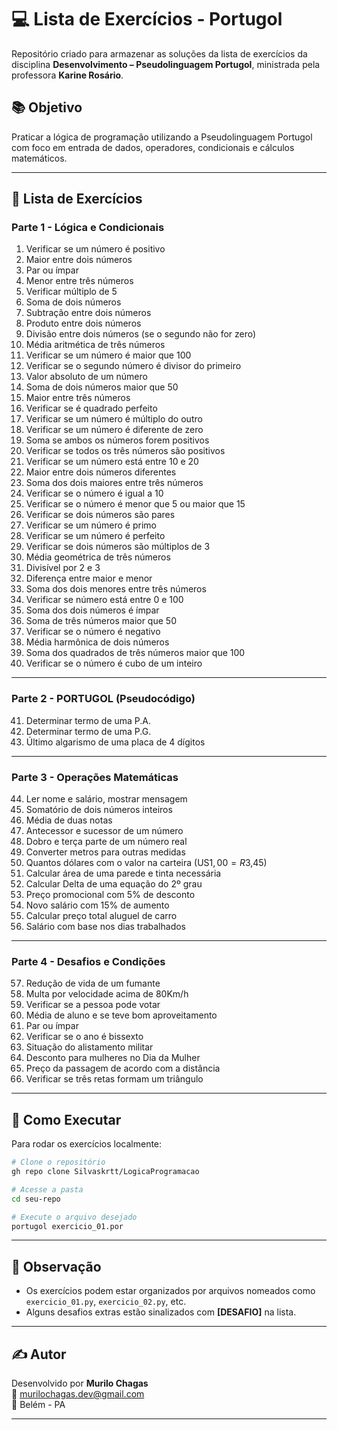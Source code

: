 # 💻 Lista de Exercícios - Portugol

Repositório criado para armazenar as soluções da lista de exercícios da disciplina **Desenvolvimento – Pseudolinguagem Portugol**, ministrada pela professora **Karine Rosário**.

## 📚 Objetivo
Praticar a lógica de programação utilizando a Pseudolinguagem Portugol com foco em entrada de dados, operadores, condicionais e cálculos matemáticos.

---

## 📝 Lista de Exercícios

### Parte 1 - Lógica e Condicionais

1. Verificar se um número é positivo  
2. Maior entre dois números  
3. Par ou ímpar  
4. Menor entre três números  
5. Verificar múltiplo de 5  
6. Soma de dois números  
7. Subtração entre dois números  
8. Produto entre dois números  
9. Divisão entre dois números (se o segundo não for zero)  
10. Média aritmética de três números  
11. Verificar se um número é maior que 100  
12. Verificar se o segundo número é divisor do primeiro  
13. Valor absoluto de um número  
14. Soma de dois números maior que 50  
15. Maior entre três números  
16. Verificar se é quadrado perfeito  
17. Verificar se um número é múltiplo do outro  
18. Verificar se um número é diferente de zero  
19. Soma se ambos os números forem positivos  
20. Verificar se todos os três números são positivos  
21. Verificar se um número está entre 10 e 20  
22. Maior entre dois números diferentes  
23. Soma dos dois maiores entre três números  
24. Verificar se o número é igual a 10  
25. Verificar se o número é menor que 5 ou maior que 15  
26. Verificar se dois números são pares  
27. Verificar se um número é primo  
28. Verificar se um número é perfeito  
29. Verificar se dois números são múltiplos de 3  
30. Média geométrica de três números  
31. Divisível por 2 e 3  
32. Diferença entre maior e menor  
33. Soma dos dois menores entre três números  
34. Verificar se número está entre 0 e 100  
35. Soma dos dois números é ímpar  
36. Soma de três números maior que 50  
37. Verificar se o número é negativo  
38. Média harmônica de dois números  
39. Soma dos quadrados de três números maior que 100  
40. Verificar se o número é cubo de um inteiro  

---

### Parte 2 - PORTUGOL (Pseudocódigo)

41. Determinar termo de uma P.A.  
42. Determinar termo de uma P.G.  
43. Último algarismo de uma placa de 4 dígitos  

---

### Parte 3 - Operações Matemáticas

44. Ler nome e salário, mostrar mensagem  
45. Somatório de dois números inteiros  
46. Média de duas notas  
47. Antecessor e sucessor de um número  
48. Dobro e terça parte de um número real  
49. Converter metros para outras medidas  
50. Quantos dólares com o valor na carteira (US$1,00 = R$3,45)  
51. Calcular área de uma parede e tinta necessária  
52. Calcular Delta de uma equação do 2º grau  
53. Preço promocional com 5% de desconto  
54. Novo salário com 15% de aumento  
55. Calcular preço total aluguel de carro  
56. Salário com base nos dias trabalhados  

---

### Parte 4 - Desafios e Condições

57. Redução de vida de um fumante  
58. Multa por velocidade acima de 80Km/h  
59. Verificar se a pessoa pode votar  
60. Média de aluno e se teve bom aproveitamento  
61. Par ou ímpar  
62. Verificar se o ano é bissexto  
63. Situação do alistamento militar  
64. Desconto para mulheres no Dia da Mulher  
65. Preço da passagem de acordo com a distância  
66. Verificar se três retas formam um triângulo  

---

## 🚀 Como Executar

Para rodar os exercícios localmente:

```bash
# Clone o repositório
gh repo clone Silvaskrtt/LogicaProgramacao

# Acesse a pasta
cd seu-repo

# Execute o arquivo desejado
portugol exercicio_01.por
```

---

## 📌 Observação

- Os exercícios podem estar organizados por arquivos nomeados como `exercicio_01.py`, `exercicio_02.py`, etc.
- Alguns desafios extras estão sinalizados com **[DESAFIO]** na lista.

---

## ✍️ Autor

Desenvolvido por **Murilo Chagas**  
📧 murilochagas.dev@gmail.com  
📍 Belém - PA

---
